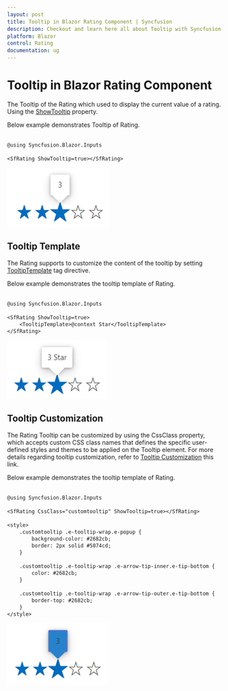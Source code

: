 ```yaml
---
layout: post
title: Tooltip in Blazor Rating Component | Syncfusion
description: Checkout and learn here all about Tooltip with Syncfusion Blazor Rating component in Blazor Server App and Blazor WebAssembly App.
platform: Blazor
control: Rating
documentation: ug
---
```


# Tooltip in Blazor Rating Component

The Tooltip of the Rating which used to display the current value of a rating. Using the [ShowTooltip](https://help.syncfusion.com/cr/blazor/Syncfusion.Blazor.Inputs.SfRating.html#Syncfusion_Blazor_Inputs_SfRating_ShowTooltip) property.

Below example demonstrates Tooltip of Rating.

```cshtml

@using Syncfusion.Blazor.Inputs

<SfRating ShowTooltip=true></SfRating>

```

![Blazor Rating Component with Tooltip](./images/blazor-rating-tooltip.png)

## Tooltip Template

The Rating supports to customize the content of the tooltip by setting [TooltipTemplate](https://help.syncfusion.com/cr/blazor/Syncfusion.Blazor.Inputs.SfRating.html#Syncfusion_Blazor_Inputs_SfRating_TooltipTemplate) tag directive.

Below example demonstrates the tooltip template of Rating.

```cshtml

@using Syncfusion.Blazor.Inputs

<SfRating ShowTooltip=true>
    <TooltipTemplate>@context Star</TooltipTemplate>
</SfRating>

```

![Blazor Rating Component with Tooltip Template](./images/blazor-rating-tooltip-template.png)

## Tooltip Customization

The Rating Tooltip can be customized by using the CssClass property, which accepts custom CSS class names that defines the specific user-defined styles and themes to be applied on the Tooltip element. For more details regarding tooltip customization, refer to [Tooltip Customization](https://blazor.syncfusion.com/documentation/tooltip/style) this link.

Below example demonstrates the tooltip template of Rating.

```cshtml

@using Syncfusion.Blazor.Inputs

<SfRating CssClass="customtooltip" ShowTooltip=true></SfRating>

<style>
    .customtooltip .e-tooltip-wrap.e-popup {
        background-color: #2682cb;
        border: 2px solid #5074cd;
    }

    .customtooltip .e-tooltip-wrap .e-arrow-tip-inner.e-tip-bottom {
        color: #2682cb;
    }

    .customtooltip .e-tooltip-wrap .e-arrow-tip-outer.e-tip-bottom {
        border-top: #2682cb;
    }
</style>

```

![Blazor Rating Component with Tooltip Customization](./images/blazor-rating-custom-tooltip.png)